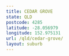 ```yaml
---
title: CEDAR GROVE
state: QLD
postcode: 4285
latitude: -28.056979
longitude: 152.975131
url: /qld/cedar-grove/
layout: suburb
---
```

